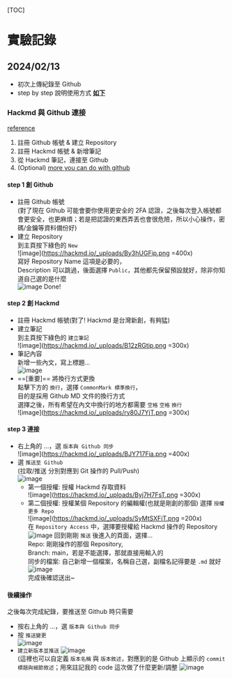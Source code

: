 [TOC]

# 實驗記錄
## 2024/02/13
- 初次上傳紀錄至 Github
- step by step 說明使用方式 [**如下**](#Hackmd-與-Github-連接)

### Hackmd 與 Github 連接
[reference](https://hackmd.io/c/tutorials-tw/%2Fs%2Flink-with-github-tw)  

1. 註冊 Github 帳號 & 建立 Repository
2. 註冊 Hackmd 帳號 & 新增筆記
3. 從 Hackmd 筆記，連接至 Github
4. (Optional) [more you can do with github](https://medium.com/starbugs/用-hackmd-與-github-action-打造你的靜態網站-線上文章編輯平台-1d9b1a663e18)

#### step 1 創 Github
- 註冊 Github 帳號  
  (對了現在 Github 可能會要你使用更安全的 2FA 認證，之後每次登入帳號都會更安全，也更麻煩；若是把認證的東西弄丟也會很危險，所以小心操作，密碼/金鑰等資料備份好)
- 建立 Repository  
  到主頁按下綠色的 `New`  
  ![image](https://hackmd.io/_uploads/By3hUGFip.png =400x)  
  寫好 Repository Name 這項是必要的，  
  Description 可以跳過，後面選擇 `Public`，其他都先保留預設就好，除非你知道自己選的是什麼  
  ![image](https://hackmd.io/_uploads/HyVkcGYo6.png)
  Done!
#### step 2 創 Hackmd
- 註冊 Hackmd 帳號(對了! Hackmd 是台灣新創，有夠猛)
- 建立筆記  
  到主頁按下綠色的 `建立筆記`  
  ![image](https://hackmd.io/_uploads/B12zRGtip.png =300x)
- 筆記內容  
  新增一些內文，寫上標題...  
  ![image](https://hackmd.io/_uploads/BySDCztsT.png)
- ==[重要]== 將換行方式更換  
  點擊下方的 `換行`，選擇 `CommonMark 標準換行`，  
  目的是採用 Github MD 文件的換行方式  
  選擇之後，所有希望在內文中換行的地方都需要 `空格` `空格` `換行`  
  ![image](https://hackmd.io/_uploads/ry80J7YjT.png =300x)
#### step 3 連接
- 右上角的 ...，選 `版本與 Github 同步`  
  ![image](https://hackmd.io/_uploads/BJY717Fia.png =400x)
- 選 `推送至 Github`  
  (拉取/推送 分別對應到 Git 操作的 Pull/Push)  
  ![image](https://hackmd.io/_uploads/ryovymFoT.png)  
  - 第一個授權: 授權 Hackmd 存取資料  
    ![image](https://hackmd.io/_uploads/Byj7H7FsT.png =300x)  
  - 第二個授權: 授權某個 Repository 的編輯權(也就是剛創的那個)
    選擇 `授權更多 Repo`  
    ![image](https://hackmd.io/_uploads/SyMtSXFiT.png =200x)  
    在 `Repository Access` 中，選擇要授權給 Hackmd 操作的 Repository  
    ![image](https://hackmd.io/_uploads/H1K1wQYoT.png)
    回到剛剛 `推送` 後進入的頁面，選擇...  
    Repo: 剛剛操作的那個 Repository,  
    Branch: main，若是不能選擇，那就直接用輸入的  
    同步的檔案: 自己新增一個檔案，名稱自己選，副檔名記得要是 `.md` 就好  
    ![image](https://hackmd.io/_uploads/SytEdQtjp.png)  
    完成後確認送出~
#### 後續操作
之後每次完成紀錄，要推送至 Github 時只需要
- 按右上角的 ...，選 `版本與 Github 同步`
- 按 `推送變更`  
  ![image](https://hackmd.io/_uploads/B1UqeNti6.png)
- `建立新版本並推送`
  ![image](https://hackmd.io/_uploads/HJ1B-VKo6.png)  
  (這裡也可以自定義 `版本名稱` 與 `版本敘述`，對應到的是 Github 上顯示的 `commit 標題與細節敘述`；用來註記我的 code 這次做了什麼更新/調整
  ![image](https://hackmd.io/_uploads/HyiCZEFo6.png)

